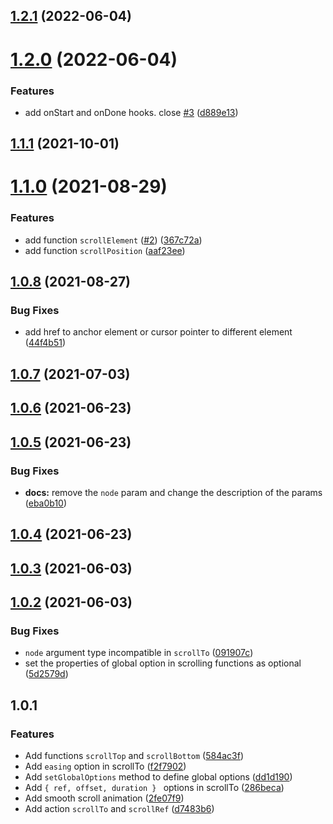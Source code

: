 ## [1.2.1](https://github.com/valmisson/svelte-scrolling/compare/v1.2.0...v1.2.1) (2022-06-04)



# [1.2.0](https://github.com/valmisson/svelte-scrolling/compare/v1.1.1...v1.2.0) (2022-06-04)


### Features

* add onStart and onDone hooks. close [#3](https://github.com/valmisson/svelte-scrolling/issues/3) ([d889e13](https://github.com/valmisson/svelte-scrolling/commit/d889e13514e0ca769a0e2870430f8b1e32a3fd7c))



## [1.1.1](https://github.com/valmisson/svelte-scrolling/compare/v1.1.0...v1.1.1) (2021-10-01)



# [1.1.0](https://github.com/valmisson/svelte-scrolling/compare/v1.0.8...v1.1.0) (2021-08-29)


### Features

* add function `scrollElement` ([#2](https://github.com/valmisson/svelte-scrolling/issues/2)) ([367c72a](https://github.com/valmisson/svelte-scrolling/commit/367c72a68c7e437f2edc5b851aa7e74cb50e1a03))
* add function `scrollPosition` ([aaf23ee](https://github.com/valmisson/svelte-scrolling/commit/aaf23eeb601c035e60ea718c4a3d4bdce526feb1))



## [1.0.8](https://github.com/valmisson/svelte-scrolling/compare/v1.0.7...v1.0.8) (2021-08-27)


### Bug Fixes

* add href to anchor element or cursor pointer to different element ([44f4b51](https://github.com/valmisson/svelte-scrolling/commit/44f4b51032ed2a50b650619f3cf224f92d412471))



## [1.0.7](https://github.com/valmisson/svelte-scrolling/compare/v1.0.6...v1.0.7) (2021-07-03)



## [1.0.6](https://github.com/valmisson/svelte-scrolling/compare/v1.0.5...v1.0.6) (2021-06-23)



## [1.0.5](https://github.com/valmisson/svelte-scrolling/compare/v1.0.4...v1.0.5) (2021-06-23)


### Bug Fixes

* **docs:** remove the `node` param and change the description of the params ([eba0b10](https://github.com/valmisson/svelte-scrolling/commit/eba0b105ffaa7db5ef17ea7ab9aad930fd722eda))



## [1.0.4](https://github.com/valmisson/svelte-scrolling/compare/v1.0.3...v1.0.4) (2021-06-23)



## [1.0.3](https://github.com/valmisson/svelte-scrolling/compare/v1.0.2...v1.0.3) (2021-06-03)



## [1.0.2](https://github.com/valmisson/svelte-scrolling/compare/v1.0.1...v1.0.2) (2021-06-03)


### Bug Fixes

* `node` argument type incompatible in `scrollTo` ([091907c](https://github.com/valmisson/svelte-scrolling/commit/091907c7a704ddb233dd0d5b0631bf3f5912dcf0))
* set the properties of global option in scrolling functions as optional ([5d2579d](https://github.com/valmisson/svelte-scrolling/commit/5d2579d8b1861d60c6711d31d7dc4792175a66a9))



## 1.0.1

### Features

- Add functions `scrollTop` and `scrollBottom` ([584ac3f](https://github.com/valmisson/svelte-scrolling/commit/584ac3f16a4eda4a085d524b8f63c86b373020bc))
- Add `easing` option in scrollTo ([f2f7902](https://github.com/valmisson/svelte-scrolling/commit/f2f7902760d92d5c0c85bf84a59e079e1c3ee6a2))
- Add `setGlobalOptions` method to define global options ([dd1d190](https://github.com/valmisson/svelte-scrolling/commit/dd1d190f7501671f423315f73db321570071b463))
- Add `{ ref, offset, duration } ` options in scrollTo ([286beca](https://github.com/valmisson/svelte-scrolling/commit/286beca5657b8ddbd1346015bfcae174ac7fe3ce))
- Add smooth scroll animation ([2fe07f9](https://github.com/valmisson/svelte-scrolling/commit/2fe07f9b98ef466015447f6b5322177201847f72))
- Add action `scrollTo` and `scrollRef` ([d7483b6](https://github.com/valmisson/svelte-scrolling/commit/d7483b6a50aa192fa0cc67825d1e34536370dc4e))
